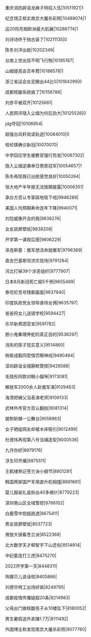 重庆消防辟谣龙麻子特招入伍|10511921|1

纪念馆正核实南京大屠杀彩照|10489074|1

运20将亮相欧洲最大航展|10286774|1

刘诗诗终于拍古装了|10211135|0

陈冬刘洋出舱|10202349|

台南上空出现不明飞行物|10195187|

山姆提高会员年费|10188578|1

浙江省运会女足踢出44比0|10184299|0

成都核酸系统崩了|10156786|

刘彦平被双开|10125661|

人民网评隐入尘烟为何后劲大|10125526|0

jdg夺冠|10106954|

超强台风轩岚诺轨迹|10084010|0

桂纶镁确诊新冠|10070070|

中学回应学生被教官强行剪发|10067302|

隐入尘烟逆袭单日票房冠军|10054657|1

陈冬再现我已出舱感觉良好|10050264|

恒大地产半年报无法按期披露|10006351|

承办方否认专家踩地毯下地|9946289|

美国人均预期寿命连年下降|9940071|

刘恺威像开会的我|9838276|

女友锁屏壁纸|9838208|

开学第一课观后感|9806229|

泽连斯基：俄军想活命就撤军|9796369|

直击巴基斯坦洪灾现场|9791284|

河北打掉39个涉恶组织|9777907|

日本8月新冠死亡超5千例|9655469|

泰坦尼克号残骸画面|9637940|

印度执政党女领导虐待女佣|9635797|

爸爸将女儿送错学校|9594427|

乐华新男团官宣|9591782|

胆小鬼秦理养蛇的真正目的|9538297|

消失的孩子现实意义|9514860|

杨紫成毅同受情罚眼神戏|9490464|

深圳辟谣全城静默管控|9426588|

毛晓彤同款对眼小猫咪|9173081|

解放军2000余人赴俄军演|9129463|

海清把姨父当表演老师|9109133|

武林外传官方否认翻拍|9081314|

披荆斩棘一公舞台|9058963|

女子晒娃网友却被木床吸引|9012499|

杜德伟再现第八号当铺造型|9000536|

九月你好|8979176|

浮生印开播|8975511|

王鹤棣熟记苍兰诀小细节|8901291|

韩国两架国产军用直升机相撞|8891661|

婴儿服装礼盒拆出40多根针|8779223|

深圳南山区全域管控|8766102|

白鹿雪中抱娃路透|8675411|

男友锁屏壁纸|8537723|

用放大镜看苍兰诀|8522368|

北大数学天才柳智宇下山还俗|8514914|

中纪委连打三虎|8475270|

2022开学第一天|8448311|

玲娜贝儿说话啦|8405866|

刘德华特工出场好飒|8249795|

成都疫情传播链超20条|8214983|

父母出门做核酸孩子从10楼坠下|8180052|

男生暑假送外卖赚1.7万|8111492|

外国博主称发现南京大屠杀彩照|8077760|

